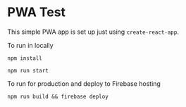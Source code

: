 # PWA Test

This simple PWA app is set up just using `create-react-app`. 

To run in locally

`npm install`

`npm run start`

To run for production and deploy to Firebase hosting

`npm run build && firebase deploy`



